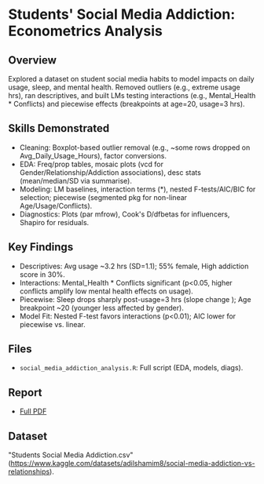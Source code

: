 # Students' Social Media Addiction: Econometrics Analysis

## Overview
Explored a dataset on student social media habits to model impacts on daily usage, sleep, and mental health. Removed outliers (e.g., extreme usage hrs), ran descriptives, and built LMs testing interactions (e.g., Mental_Health * Conflicts) and piecewise effects (breakpoints at age=20, usage=3 hrs).

## Skills Demonstrated
- Cleaning: Boxplot-based outlier removal (e.g., ~some  rows dropped on Avg_Daily_Usage_Hours), factor conversions.
- EDA: Freq/prop tables, mosaic plots (vcd for Gender/Relationship/Addiction associations), desc stats (mean/median/SD via summarise).
- Modeling: LM baselines, interaction terms (*), nested F-tests/AIC/BIC for selection; piecewise (segmented pkg for non-linear Age/Usage/Conflicts).
- Diagnostics: Plots (par mfrow), Cook's D/dfbetas for influencers, Shapiro for residuals.

## Key Findings
- Descriptives: Avg usage ~3.2 hrs (SD=1.1); 55% female, High addiction score in 30%.
- Interactions: Mental_Health * Conflicts significant (p<0.05, higher conflicts amplify low mental health effects on usage).
- Piecewise: Sleep drops sharply post-usage=3 hrs (slope change ); Age breakpoint ~20 (younger less affected by gender).
- Model Fit: Nested F-test favors interactions (p<0.01); AIC lower for piecewise vs. linear.

## Files
- `social_media_addiction_analysis.R`: Full script (EDA, models, diags).

## Report
- [Full PDF](https://drive.google.com/file/d/1t37RHD8qdA2cK8Q7PeWLFhLSvCoG5zg-/view?usp=drive_link)

## Dataset
"Students Social Media Addiction.csv" (https://www.kaggle.com/datasets/adilshamim8/social-media-addiction-vs-relationships).
